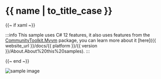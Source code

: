 # {{ name | to_title_case }}

{{~ if xaml ~}}

:::info
This sample uses C# 12 features, it also uses features from the
[CommunityToolkit.Mvvm](https://www.nuget.org/packages/CommunityToolkit.Mvvm/) package, you can learn more about it 
[here]({{ website_url }}/docs/{{ platform }}/{{ version }}/About.About%20this%20samples).
:::

{{~ end ~}}

<div class="text-center">
    <img src="{{ assets_url }}/docs/{{ unique_name }}/result.gif" alt="sample image" />
</div>